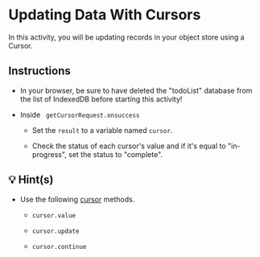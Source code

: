 # Updating Data With Cursors

In this activity, you will be updating records in your object store using a Cursor.

## Instructions

* In your browser, be sure to have deleted the "todoList" database from the list of IndexedDB before starting this activity!

* Inside ` getCursorRequest.onsuccess`

  * Set the `result` to a variable named `cursor`.
  
  * Check the status of each cursor's value and if it's equal to "in-progress", set the status to "complete".

## 💡 Hint(s)

* Use the following [cursor](https://developer.mozilla.org/en-US/docs/Web/API/IDBCursor) methods.

  * `cursor.value`

  * `cursor.update`

  * `cursor.continue`
